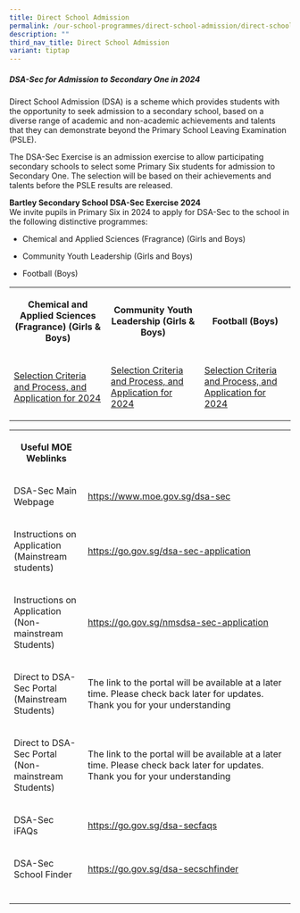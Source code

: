 ```yaml
---
title: Direct School Admission
permalink: /our-school-programmes/direct-school-admission/direct-school-admission/
description: ""
third_nav_title: Direct School Admission
variant: tiptap
---
```

<h5>DSA-Sec for Admission to Secondary One in 2024 <br></h5>
<p>Direct School Admission (DSA) is a scheme which provides students with
the opportunity to seek admission to a secondary school, based on a diverse
range of academic and non-academic achievements and talents that they can
demonstrate beyond the Primary School Leaving Examination (PSLE).</p>
<p>The DSA-Sec Exercise is an admission exercise to allow participating secondary
schools to select some Primary Six students for admission to Secondary
One. The selection will be based on their achievements and talents before
the PSLE results are released.</p>
<p><strong>Bartley Secondary School DSA-Sec Exercise 2024</strong> 
<br>We invite pupils in Primary Six in 2024 to apply for DSA-Sec to the school
in the following distinctive programmes:</p>
<ul data-tight="true" class="tight">
<li>
<p>Chemical and Applied Sciences (Fragrance) (Girls and Boys)</p>
</li>
<li>
<p>Community Youth Leadership (Girls and Boys)</p>
</li>
<li>
<p>Football (Boys)
<br>
</p>
</li>
</ul>
<table style="minWidth: 75px">
<colgroup>
<col>
<col>
<col>
</colgroup>
<tbody>
<tr>
<th rowspan="1" colspan="1">
<p>Chemical and Applied Sciences (Fragrance) (Girls &amp; Boys)</p>
</th>
<th rowspan="1" colspan="1">
<p>Community Youth Leadership (Girls &amp; Boys)</p>
</th>
<th rowspan="1" colspan="1">
<p>Football (Boys)</p>
</th>
</tr>
<tr>
<td rowspan="1" colspan="1">
<p><a href="https://www.bartleysec.moe.edu.sg/our-signature-programmes/direct-school-admission/applied-learning-programme/" rel="noopener noreferrer nofollow" target="_blank">Selection Criteria and Process, and Application for 2024</a>
</p>
</td>
<td rowspan="1" colspan="1">
<p><a href="https://www.bartleysec.moe.edu.sg/our-signature-programmes/direct-school-admission/learning-for-life-programme/" rel="noopener noreferrer nofollow" target="_blank">Selection Criteria and Process, and Application for 2024</a>
</p>
</td>
<td rowspan="1" colspan="1">
<p><a href="https://www.bartleysec.moe.edu.sg/our-signature-programmes/direct-school-admission/football/" rel="noopener noreferrer nofollow" target="_blank">Selection Criteria and Process, and Application for 2024</a>
</p>
</td>
</tr>
</tbody>
</table>
<table style="minWidth: 50px">
<colgroup>
<col>
<col>
</colgroup>
<tbody>
<tr>
<th rowspan="1" colspan="1">
<p>Useful MOE Weblinks</p>
</th>
<th rowspan="1" colspan="1">
<p></p>
</th>
</tr>
<tr>
<td rowspan="1" colspan="1">
<p>DSA-Sec Main Webpage</p>
</td>
<td rowspan="1" colspan="1">
<p><a href="https://www.moe.gov.sg/dsa-sec" rel="noopener noreferrer nofollow" target="_blank">https://www.moe.gov.sg/dsa-sec</a>
</p>
</td>
</tr>
<tr>
<td rowspan="1" colspan="1">
<p>Instructions on Application
<br>(Mainstream students)</p>
</td>
<td rowspan="1" colspan="1">
<p><a href="https://go.gov.sg/dsa-sec-application" rel="noopener noreferrer nofollow" target="_blank">https://go.gov.sg/dsa-sec-application</a>
</p>
</td>
</tr>
<tr>
<td rowspan="1" colspan="1">
<p>Instructions on Application
<br>(Non-mainstream Students)</p>
</td>
<td rowspan="1" colspan="1">
<p><a href="https://go.gov.sg/nmsdsa-sec-application" rel="noopener noreferrer nofollow" target="_blank">https://go.gov.sg/nmsdsa-sec-application</a>
</p>
</td>
</tr>
<tr>
<td rowspan="1" colspan="1">
<p>Direct to DSA-Sec Portal
<br>(Mainstream Students)</p>
</td>
<td rowspan="1" colspan="1">
<p>The link to the portal will be available at a later time. Please check
back later for updates. Thank you for your understanding</p>
</td>
</tr>
<tr>
<td rowspan="1" colspan="1">
<p>Direct to DSA-Sec Portal
<br>(Non-mainstream Students)</p>
</td>
<td rowspan="1" colspan="1">
<p>The link to the portal will be available at a later time. Please check
back later for updates. Thank you for your understanding</p>
</td>
</tr>
<tr>
<td rowspan="1" colspan="1">
<p>DSA-Sec iFAQs</p>
</td>
<td rowspan="1" colspan="1">
<p><a href="https://go.gov.sg/dsa-secfaqs" rel="noopener noreferrer nofollow" target="_blank">https://go.gov.sg/dsa-secfaqs</a>
</p>
</td>
</tr>
<tr>
<td rowspan="1" colspan="1">
<p>DSA-Sec School Finder</p>
</td>
<td rowspan="1" colspan="1">
<p><a href="https://go.gov.sg/dsa-secschfinder" rel="noopener noreferrer nofollow" target="_blank">https://go.gov.sg/dsa-secschfinder</a>
</p>
</td>
</tr>
<tr>
<td rowspan="1" colspan="1">
<p></p>
</td>
<td rowspan="1" colspan="1">
<p></p>
</td>
</tr>
</tbody>
</table>
<p></p>